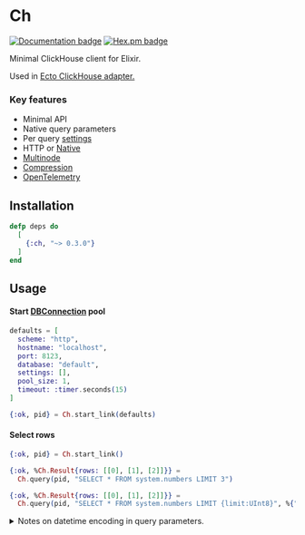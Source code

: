 # Ch

[![Documentation badge](https://img.shields.io/badge/Documentation-ff69b4)](https://hexdocs.pm/ch)
[![Hex.pm badge](https://img.shields.io/badge/Package%20on%20hex.pm-informational)](https://hex.pm/packages/ch)

Minimal ClickHouse client for Elixir.

Used in [Ecto ClickHouse adapter.](https://github.com/plausible/ecto_ch)

### Key features

- Minimal API
- Native query parameters
- Per query [settings](./guides/settings.md)
- HTTP or [Native](./guides/native.md)
- [Multinode](./guides/multinode.md)
- [Compression](./guides/compression.md)
- [OpenTelemetry](./guides/otel.md)

## Installation

```elixir
defp deps do
  [
    {:ch, "~> 0.3.0"}
  ]
end
```

## Usage

#### Start [DBConnection](https://github.com/elixir-ecto/db_connection) pool

```elixir
defaults = [
  scheme: "http",
  hostname: "localhost",
  port: 8123,
  database: "default",
  settings: [],
  pool_size: 1,
  timeout: :timer.seconds(15)
]

{:ok, pid} = Ch.start_link(defaults)
```

#### Select rows

```elixir
{:ok, pid} = Ch.start_link()

{:ok, %Ch.Result{rows: [[0], [1], [2]]}} =
  Ch.query(pid, "SELECT * FROM system.numbers LIMIT 3")

{:ok, %Ch.Result{rows: [[0], [1], [2]]}} =
  Ch.query(pid, "SELECT * FROM system.numbers LIMIT {limit:UInt8}", %{"limit" => 3})
```

<details>
<summary>Notes on datetime encoding in query parameters.</summary>

`NaiveDateTime` is encoded as text to make it assume the column's or ClickHouse server's timezone

```elixir

```

- `DateTime` with `Etc/UTC` timezone is encoded as unix timestamp and is treated as UTC timestamp by ClickHouse regardless of the column's or ClickHouse server's timezone

```elixir

```

- encoding non-UTC `DateTime` is "slow" and requires a [time zone database](https://hexdocs.pm/elixir/DateTime.html#module-time-zone-database)

```elixir

```

</summary>

#### Insert rows

```elixir
{:ok, pid} = Ch.start_link()

Ch.query!(pid, "CREATE TABLE IF NOT EXISTS ch_demo(id UInt64) ENGINE Null")

%Ch.Result{num_rows: 2} =
  Ch.query!(pid, "INSERT INTO ch_demo(id) VALUES (0), (1)")

%Ch.Result{num_rows: 2} =
  Ch.query!(pid, "INSERT INTO ch_demo(id) VALUES ({a:UInt16}), ({b:UInt64})", %{"a" => 0, "b" => 1})

%Ch.Result{num_rows: 2} =
  Ch.query!(pid, "INSERT INTO ch_demo(id) SELECT number FROM system.numbers LIMIT {limit:UInt8}", %{"limit" => 2})
```

#### Insert [RowBinary](https://clickhouse.com/docs/en/interfaces/formats#rowbinary)

```elixir
{:ok, pid} = Ch.start_link()

Ch.query!(pid, "CREATE TABLE IF NOT EXISTS ch_demo(id UInt64, text String) ENGINE Null")

rows = [
  [0, "a"],
  [1, "b"]
]

types = ["UInt64", "String"]
# or
types = [Ch.Types.u64(), Ch.Types.string()]
# or
types = [:u64, :string]

rowbinary = Ch.RowBinary.encode_rows(rows, types)

%Ch.Result{num_rows: 2} =
  Ch.query!(pid, ["INSERT INTO ch_demo(id, text) FORMAT RowBinary\n" | rowbinary])
```

Similarly, you can use [`RowBinaryWithNamesAndTypes`](https://clickhouse.com/docs/en/interfaces/formats#rowbinarywithnamesandtypes) which would additionally do something not quite unlike a type check for each column.

```elixir
sql = "INSERT INTO ch_demo FORMAT RowBinaryWithNamesAndTypes\n"

rows = [
  [0, "a"],
  [1, "b"]
]

types = ["UInt64", "String"]
names = ["id", "text"]

rowbinary_with_names_and_types = [
  Ch.RowBinary.encode_names_and_types(names, types),
  Ch.RowBinary.encode_rows(rows, types)
]

%Ch.Result{num_rows: 2} =
  Ch.query!(pid, [sql | rowbinary_with_names_and_types])
```

And there are buffer helpers too. They are available for RowBinary, RowBinaryWithNamesAndTypes, and Native formats.

```elixir
buffer = Ch.RowBinary.new_buffer(_types = ["UInt64", "String"])
buffer = Ch.RowBinary.push_buffer(buffer, [[0, "a"], [1, "b"]])
rowbinary = Ch.RowBinary.buffer_to_iodata(buffer)

%Ch.Result{num_rows: 2} =
  Ch.query!(pid, ["INSERT INTO ch_demo(id, text) FORMAT RowBinary\n" | rowbinary])
```

#### Insert rows in some other [format](https://clickhouse.com/docs/en/interfaces/formats)

```elixir
{:ok, pid} = Ch.start_link()

Ch.query!(pid, "CREATE TABLE IF NOT EXISTS ch_demo(id UInt64, text String) ENGINE Null")

csv =
  """
  0,"a"\n
  1,"b"\
  """

%Ch.Result{num_rows: 2} =
  Ch.query!(pid, ["INSERT INTO ch_demo(id) FORMAT CSV\n" | csv])
```

#### Insert [chunked](https://en.wikipedia.org/wiki/Chunked_transfer_encoding) RowBinary stream

```elixir
{:ok, pid} = Ch.start_link()

Ch.query!(pid, "CREATE TABLE IF NOT EXISTS ch_demo(id UInt64) ENGINE Null")

DBConnection.run(pid, fn conn ->
  Stream.repeatedly(fn -> [:rand.uniform(100)] end)
  |> Stream.chunk_every(100_000)
  |> Stream.map(fn chunk -> Ch.RowBinary.encode_rows(chunk, _types = ["UInt64"]) end)
  |> Stream.take(10)
  |> Stream.into(Ch.stream(conn, "INSERT INTO ch_demo(id) FORMAT RowBinary\n"))
  |> Stream.run()
end)
```

This query makes a [`transfer-encoding: chunked`] HTTP request while unfolding the stream resulting in lower memory usage.

#### Stream from a file

```elixir
{:ok, pid} = Ch.start_link()

Ch.query!(pid, "CREATE TABLE IF NOT EXISTS ch_demo(id UInt64) ENGINE Null")

DBConnection.run(pid, fn conn ->
  File.stream!("buffer.tmp", _chunk_size_in_bytes = 100_000)
  |> Stream.into(Ch.stream(conn, "INSERT INTO ch_demo(id) FORMAT RowBinary\n"))
  |> Stream.run()
end)
```

#### Query with custom [settings](https://clickhouse.com/docs/en/operations/settings/settings)

```elixir
{:ok, pid} = Ch.start_link()

settings = [async_insert: 1]

%Ch.Result{rows: [["async_insert", "Bool", "0"]]} =
  Ch.query!(pid, "SHOW SETTINGS LIKE 'async_insert'")

%Ch.Result{rows: [["async_insert", "Bool", "1"]]} =
  Ch.query!(pid, "SHOW SETTINGS LIKE 'async_insert'", _params = [], settings: settings)
```

## Caveats

Please see [Caveats](./guides/caveats.md)

## Benchmarks

Please see [CI Results](https://github.com/plausible/ch/actions/workflows/bench.yml) (make sure to click the latest workflow run and scroll down to "Artifacts") for [some of our benchmarks.](./bench/)
